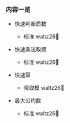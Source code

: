 ### 内容一览

- 快速判断质数
  - 标准 waltz26🌟

- 快速乘法取模
  - 标准 waltz26🌟

- 快速幂
  - 带取模 waltz26🌟

- 最大公约数
  - 标准 waltz26🌟
